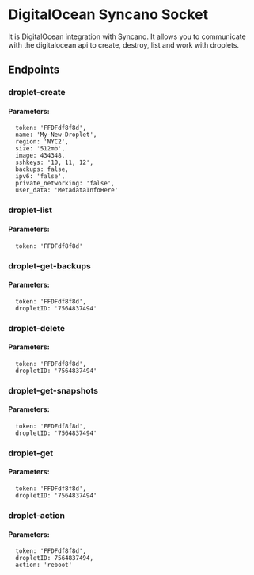 # DigitalOcean Syncano Socket

It is DigitalOcean integration with Syncano. It allows you to communicate with the digitalocean api to create, destroy, list and work with droplets.

## Endpoints

### droplet-create

#### Parameters:

      token: 'FFDFdf8f8d',
      name: 'My-New-Droplet',
      region: 'NYC2',
      size: '512mb',
      image: 434348,
      sshkeys: '10, 11, 12',
      backups: false,
      ipv6: 'false',
      private_networking: 'false',
      user_data: 'MetadataInfoHere'


### droplet-list

#### Parameters:

      token: 'FFDFdf8f8d'


### droplet-get-backups

#### Parameters:

      token: 'FFDFdf8f8d',
      dropletID: '7564837494'


### droplet-delete

#### Parameters:

      token: 'FFDFdf8f8d',
      dropletID: '7564837494'


### droplet-get-snapshots

#### Parameters:

      token: 'FFDFdf8f8d',
      dropletID: '7564837494'


### droplet-get

#### Parameters:

      token: 'FFDFdf8f8d',
      dropletID: '7564837494'


### droplet-action

#### Parameters:

      token: 'FFDFdf8f8d',
      dropletID: 7564837494,
      action: 'reboot'


